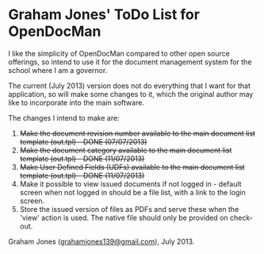 Graham Jones' ToDo List for OpenDocMan
======================================

I like the simplicity of OpenDocMan compared to other open source offerings,
so intend to use it for the document management system for the school where
I am a governor.

The current (July 2013) version does not do everything that I want for
that application, so will make some changes to it, which the original author
may like to incorporate into the main software.

The changes I intend to make are:

1.  ~~Make the document revision number available to the main document list template (out.tpl) - DONE (07/07/2013)~~
2.  ~~Make the document category available to the main document list template (out.tpl) - DONE (11/07/2013)~~
3.  ~~Make User Defined Fields (UDFs) available to the main document list template (out.tpl) - DONE (11/07/2013)~~
4.  Make it possible to view issued documents if not logged in - default screen when not logged in should be a file list, with a link to the login screen.
5.  Store the issued version of files as PDFs and serve these when the 'view' action is used.   The native file should only be provided on check-out.


Graham Jones (grahamjones139@gmail.com), July 2013.  
